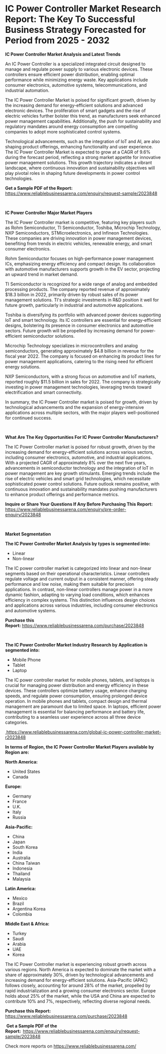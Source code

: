<p><h1>IC Power Controller Market Research Report: The Key To Successful Business Strategy Forecasted for Period from 2025 - 2032</h1></p><p><strong>IC Power Controller Market Analysis and Latest Trends</strong></p>
<p><p>An IC Power Controller is a specialized integrated circuit designed to manage and regulate power supply to various electronic devices. These controllers ensure efficient power distribution, enabling optimal performance while minimizing energy waste. Key applications include consumer electronics, automotive systems, telecommunications, and industrial automation. </p><p>The IC Power Controller Market is poised for significant growth, driven by the increasing demand for energy-efficient solutions and advanced electronic devices. The proliferation of smart gadgets and the rise of electric vehicles further bolster this trend, as manufacturers seek enhanced power management capabilities. Additionally, the push for sustainability and regulatory mandates around energy consumption are compelling companies to adopt more sophisticated control systems.</p><p>Technological advancements, such as the integration of IoT and AI, are also shaping product offerings, enhancing functionality and user experience. The IC Power Controller Market is expected to grow at a CAGR of 9.6% during the forecast period, reflecting a strong market appetite for innovative power management solutions. This growth trajectory indicates a vibrant landscape, where continuous innovation and sustainability objectives will play pivotal roles in shaping future developments in power control technologies.</p></p>
<p><strong>Get a Sample PDF of the Report:&nbsp;</strong> <a href="https://www.reliablebusinessarena.com/enquiry/request-sample/2023848?utm_campaign=2635&utm_medium=2&utm_source=Github&utm_content=ia&utm_term=29032025&utm_id=ic-power-controller">https://www.reliablebusinessarena.com/enquiry/request-sample/2023848</a></p>
<p>&nbsp;</p>
<p><strong>IC Power Controller Major Market Players</strong></p>
<p><p>The IC Power Controller market is competitive, featuring key players such as Rohm Semiconductor, TI Semiconductor, Toshiba, Microchip Technology, NXP Semiconductors, STMicroelectronics, and Infineon Technologies. These companies are driving innovation in power management devices, benefiting from trends in electric vehicles, renewable energy, and smart consumer electronics.</p><p>Rohm Semiconductor focuses on high-performance power management ICs, emphasizing energy efficiency and compact design. Its collaboration with automotive manufacturers supports growth in the EV sector, projecting an upward trend in market demand.</p><p>TI Semiconductor is recognized for a wide range of analog and embedded processing products. The company reported revenue of approximately $18.3 billion in 2022, primarily driven by robust sales of its power management solutions. TI's strategic investments in R&D position it well for future growth, particularly in industrial and automotive applications.</p><p>Toshiba is diversifying its portfolio with advanced power devices supporting IoT and smart technology. Its IC controllers are essential for energy-efficient designs, bolstering its presence in consumer electronics and automotive sectors. Future growth will be propelled by increasing demand for power-efficient semiconductor solutions.</p><p>Microchip Technology specializes in microcontrollers and analog semiconductors, generating approximately $4.8 billion in revenue for the fiscal year 2022. The company is focused on enhancing its product lines for power management applications, catering to the rising need for efficient energy solutions.</p><p>NXP Semiconductors, with a strong focus on automotive and IoT markets, reported roughly $11.5 billion in sales for 2022. The company is strategically investing in power management technologies, leveraging trends toward electrification and smart connectivity.</p><p>In summary, the IC Power Controller market is poised for growth, driven by technological advancements and the expansion of energy-intensive applications across multiple sectors, with the major players well-positioned for continued success.</p></p>
<p>&nbsp;</p>
<p><strong>What Are The Key Opportunities For IC Power Controller Manufacturers?</strong></p>
<p><p>The IC Power Controller market is poised for robust growth, driven by the increasing demand for energy-efficient solutions across various sectors, including consumer electronics, automotive, and industrial applications. With a projected CAGR of approximately 8% over the next five years, advancements in semiconductor technology and the integration of IoT in power management are key growth stimulants. Emerging trends include the rise of electric vehicles and smart grid technologies, which necessitate sophisticated power control solutions. Future outlook remains positive, with continuous innovation and sustainability mandates pushing manufacturers to enhance product offerings and performance metrics.</p></p>
<p><strong>Inquire or Share Your Questions If Any Before Purchasing This Report:</strong> <a href="https://www.reliablebusinessarena.com/enquiry/pre-order-enquiry/2023848?utm_campaign=2635&utm_medium=2&utm_source=Github&utm_content=ia&utm_term=29032025&utm_id=ic-power-controller">https://www.reliablebusinessarena.com/enquiry/pre-order-enquiry/2023848</a></p>
<p>&nbsp;</p>
<p><strong>Market Segmentation</strong></p>
<p><strong>The IC Power Controller Market Analysis by types is segmented into:</strong></p>
<p><ul><li>Linear</li><li>Non-linear</li></ul></p>
<p><p>The IC power controller market is categorized into linear and non-linear segments based on their operational characteristics. Linear controllers regulate voltage and current output in a consistent manner, offering steady performance and low noise, making them suitable for precision applications. In contrast, non-linear controllers manage power in a more dynamic fashion, adapting to varying load conditions, which enhances efficiency in complex systems. This distinction influences design choices and applications across various industries, including consumer electronics and automotive systems.</p></p>
<p><strong>Purchase this Report:&nbsp;</strong><a href="https://www.reliablebusinessarena.com/purchase/2023848?utm_campaign=2635&utm_medium=2&utm_source=Github&utm_content=ia&utm_term=29032025&utm_id=ic-power-controller">https://www.reliablebusinessarena.com/purchase/2023848</a></p>
<p>&nbsp;</p>
<p><strong>The IC Power Controller Market Industry Research by Application is segmented into:</strong></p>
<p><ul><li>Mobile Phone</li><li>Tablet</li><li>Laptop</li></ul></p>
<p><p>The IC power controller market for mobile phones, tablets, and laptops is crucial for managing power distribution and energy efficiency in these devices. These controllers optimize battery usage, enhance charging speeds, and regulate power consumption, ensuring prolonged device operation. In mobile phones and tablets, compact design and thermal management are paramount due to limited space. In laptops, efficient power management is essential for balancing performance and battery life, contributing to a seamless user experience across all three device categories.</p></p>
<p><a href="https://www.reliablebusinessarena.com/global-ic-power-controller-market-r2023848?utm_campaign=2635&utm_medium=2&utm_source=Github&utm_content=ia&utm_term=29032025&utm_id=ic-power-controller">&nbsp;https://www.reliablebusinessarena.com/global-ic-power-controller-market-r2023848</a></p>
<p><strong>In terms of Region, the IC Power Controller Market Players available by Region are:</strong></p>
<p>
    <p> <strong> North America: </strong>
        <ul>
            <li>United States</li>
            <li>Canada</li>
        </ul>
        </p> 
    <p> <strong> Europe: </strong>
        <ul>
            <li>Germany</li>
            <li>France</li>
            <li>U.K.</li>
            <li>Italy</li>
            <li>Russia</li>
        </ul>
        </p> 
    <p> <strong> Asia-Pacific: </strong>
        <ul>
            <li>China</li>
            <li>Japan</li>
            <li>South Korea</li>
            <li>India</li>
            <li>Australia</li>
            <li>China Taiwan</li>
            <li>Indonesia</li>
            <li>Thailand</li>
            <li>Malaysia</li>
        </ul>
        </p> 
    <p> <strong> Latin America: </strong>
        <ul>
            <li>Mexico</li>
            <li>Brazil</li>
            <li>Argentina Korea</li>
            <li>Colombia</li>
        </ul>
        </p> 
    <p> <strong> Middle East & Africa: </strong>
        <ul>
            <li>Turkey</li>
            <li>Saudi</li>
            <li>Arabia</li>
            <li>UAE</li>
            <li>Korea</li>
        </ul>
    </p>
    </p>
<p><p>The IC Power Controller market is experiencing robust growth across various regions. North America is expected to dominate the market with a share of approximately 30%, driven by technological advancements and increasing demand for energy-efficient solutions. Asia-Pacific (APAC) follows closely, accounting for around 28% of the market, propelled by rapid industrialization and a growing consumer electronics sector. Europe holds about 25% of the market, while the USA and China are expected to contribute 10% and 7%, respectively, reflecting diverse regional needs.</p></p>
<p><strong>Purchase this Report: </strong><a href="https://www.reliablebusinessarena.com/purchase/2023848?utm_campaign=2635&utm_medium=2&utm_source=Github&utm_content=ia&utm_term=29032025&utm_id=ic-power-controller">https://www.reliablebusinessarena.com/purchase/2023848</a></p>
<p>&nbsp;<strong>Get a Sample PDF of the Report:&nbsp;&nbsp;</strong><a href="https://www.reliablebusinessarena.com/enquiry/request-sample/2023848?utm_campaign=2635&utm_medium=2&utm_source=Github&utm_content=ia&utm_term=29032025&utm_id=ic-power-controller">https://www.reliablebusinessarena.com/enquiry/request-sample/2023848</a></p>
<p><strong></strong></p>
<p>Check more reports on <a href="https://www.reliablebusinessarena.com/?utm_campaign=2635&utm_medium=2&utm_source=Github&utm_content=ia&utm_term=29032025&utm_id=ic-power-controller">https://www.reliablebusinessarena.com/</a></p>